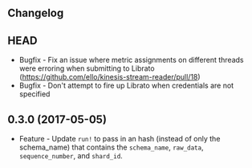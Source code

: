 Changelog
------------------

HEAD
------------------
* Bugfix - Fix an issue where metric assignments on different threads were erroring when submitting to Librato (https://github.com/ello/kinesis-stream-reader/pull/18)
* Bugfix - Don't attempt to fire up Librato when credentials are not specified

0.3.0 (2017-05-05)
------------------
* Feature - Update `run!` to pass in an hash (instead of only the schema_name) that contains the `schema_name`, `raw_data`, `sequence_number`, and `shard_id`. 
